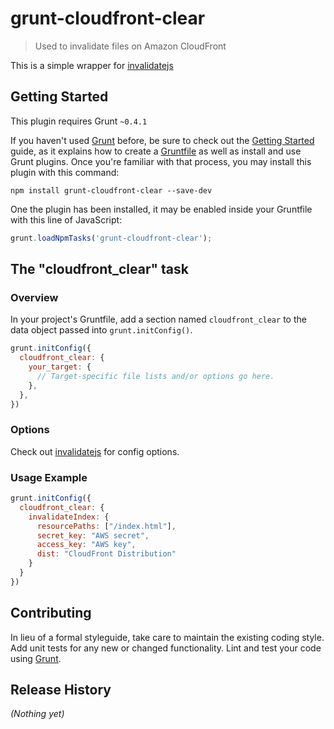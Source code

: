 # grunt-cloudfront-clear

> Used to invalidate files on Amazon CloudFront

This is a simple wrapper for [invalidatejs](https://github.com/Johnny-Ray/invalidatejs)

## Getting Started
This plugin requires Grunt `~0.4.1`

If you haven't used [Grunt](http://gruntjs.com/) before, be sure to check out the [Getting Started](http://gruntjs.com/getting-started) guide, as it explains how to create a [Gruntfile](http://gruntjs.com/sample-gruntfile) as well as install and use Grunt plugins. Once you're familiar with that process, you may install this plugin with this command:

```shell
npm install grunt-cloudfront-clear --save-dev
```

One the plugin has been installed, it may be enabled inside your Gruntfile with this line of JavaScript:

```js
grunt.loadNpmTasks('grunt-cloudfront-clear');
```

## The "cloudfront_clear" task

### Overview
In your project's Gruntfile, add a section named `cloudfront_clear` to the data object passed into `grunt.initConfig()`.

```js
grunt.initConfig({
  cloudfront_clear: {
    your_target: {
      // Target-specific file lists and/or options go here.
    },
  },
})
```

### Options

Check out [invalidatejs](https://github.com/Johnny-Ray/invalidatejs) for config options.

### Usage Example

```js
grunt.initConfig({
  cloudfront_clear: {
    invalidateIndex: {
      resourcePaths: ["/index.html"],
      secret_key: "AWS secret",
      access_key: "AWS key",
      dist: "CloudFront Distribution"
    }
  }
})
```

## Contributing
In lieu of a formal styleguide, take care to maintain the existing coding style. Add unit tests for any new or changed functionality. Lint and test your code using [Grunt](http://gruntjs.com/).

## Release History
_(Nothing yet)_
